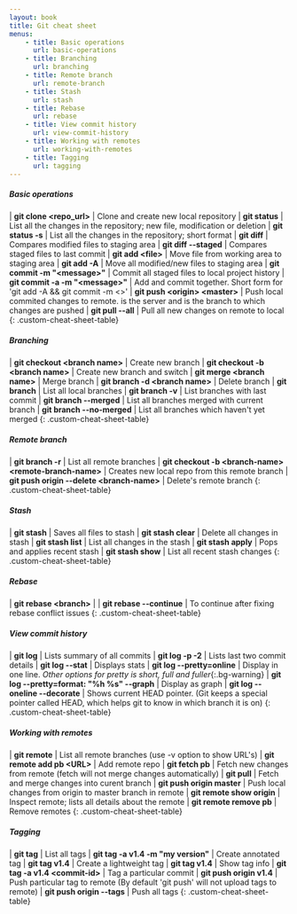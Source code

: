 ```yaml
---
layout: book
title: Git cheat sheet
menus:
    - title: Basic operations
      url: basic-operations
    - title: Branching
      url: branching
    - title: Remote branch
      url: remote-branch
    - title: Stash
      url: stash
    - title: Rebase
      url: rebase
    - title: View commit history
      url: view-commit-history
    - title: Working with remotes
      url: working-with-remotes
    - title: Tagging
      url: tagging
---
```


##### Basic operations

| **git clone \<repo_url>**   | Clone and create new local repository
| **git status**   | List all the changes in the repository; new file, modification or deletion
| **git status -s**   | List all the changes in the repository; short format
| **git diff**   | Compares modified files to staging area
| **git diff --staged**   | Compares staged files to last commit
| **git add \<file>**   | Move file from working area to staging area
| **git add -A**   | Move all modified/new files to staging area
| **git commit -m "\<message>"**   | Commit all staged files to local project history
| **git commit -a -m "\<message>"**   | Add and commit together. Short form for 'git add -A && git commit -m <>'
| **git push \<origin> \<master>**   | Push local commited changes to remote. <origin> is the server and <master> is the branch to which changes are pushed
| **git pull --all**   | Pull all new changes on remote to local
{: .custom-cheat-sheet-table}

##### Branching

| **git checkout \<branch name>**   | Create new branch
| **git checkout -b \<branch name>**   | Create new branch and switch
| **git merge \<branch name>**   | Merge branch
| **git branch -d \<branch name>**   | Delete branch
| **git branch**   | List all local branches
| **git branch -v**   | List branches with last commit
| **git branch --merged**   | List all branches merged with current branch
| **git branch --no-merged**   | List all branches which haven't yet merged
{: .custom-cheat-sheet-table}

##### Remote branch

| **git branch -r**   | List all remote branches
| **git checkout -b \<branch-name> \<remote-branch-name>**   | Creates new local repo from this remote branch
| **git push origin --delete \<branch-name>**   | Delete's remote branch
{: .custom-cheat-sheet-table}

##### Stash

| **git stash**   | Saves all files to stash
| **git stash clear**   | Delete all changes in stash
| **git stash list**   | List all changes in the stash
| **git stash apply**   | Pops and applies recent stash
| **git stash show**   | List all recent stash changes
{: .custom-cheat-sheet-table}

##### Rebase

| **git rebase \<branch>**   |
| **git rebase --continue**   | To continue after fixing rebase conflict issues
{: .custom-cheat-sheet-table}

##### View commit history

| **git log**   | Lists summary of all commits
| **git log -p -2**   | Lists last two commit details
| **git log --stat**   | Displays stats
| **git log --pretty=online**   | Display in one line. *Other options for pretty is short, full and fuller*{:.bg-warning}
| **git log --pretty=format: "%h %s" --graph**   | Display as graph
| **git log --oneline --decorate**   | Shows current HEAD pointer. (Git keeps a special pointer called HEAD, which helps git to know in which branch it is on)
{: .custom-cheat-sheet-table}

##### Working with remotes

| **git remote**   | List all remote branches (use -v option to show URL's)
| **git remote add pb \<URL>**   | Add remote repo
| **git fetch pb**   | Fetch new changes from remote (fetch will not merge changes automatically)
| **git pull**   | Fetch and merge changes into curent branch
| **git push origin master**   | Push local changes from origin to master branch in remote
| **git remote show origin**   | Inspect remote; lists all details about the remote
| **git remote remove pb**   | Remove remotes
{: .custom-cheat-sheet-table}

##### Tagging

| **git tag**   | List all tags
| **git tag -a v1.4 -m "my version"**   | Create annotated tag
| **git tag v1.4**   | Create a lightweight tag
| **git tag v1.4**   | Show tag info
| **git tag -a v1.4 \<commit-id>**   | Tag a particular commit
| **git push origin v1.4**   | Push particular tag to remote (By default 'git push' will not upload tags to remote)
| **git push origin --tags**   | Push all tags
{: .custom-cheat-sheet-table}

